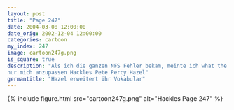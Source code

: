 ```yaml
---
layout: post
title: "Page 247"
date: 2004-03-08 12:00:00
date_orig: 2002-12-04 12:00:00
categories: cartoon
my_index: 247
image: cartoon247g.png
is_square: true
description: "Als ich die ganzen NFS Fehler bekam, meinte ich what the fsck Es nicht was du denkst! fsck ist ein Unix Tool. Wir Geeks benutzen es manchmal spaßeshalber als Kraftausdruck Ich habe nicht wirklich geflucht Ich glaube, ich habe es verstanden ... Das war @$!%#§ lustig Whoa Keuch Was? Ich versuch
nur mich anzupassen Hackles Pete Percy Hazel"
germantitle: "Hazel erweitert ihr Vokabular"
---
```


{% include figure.html src="cartoon247g.png" alt="Hackles Page 247"  %}
